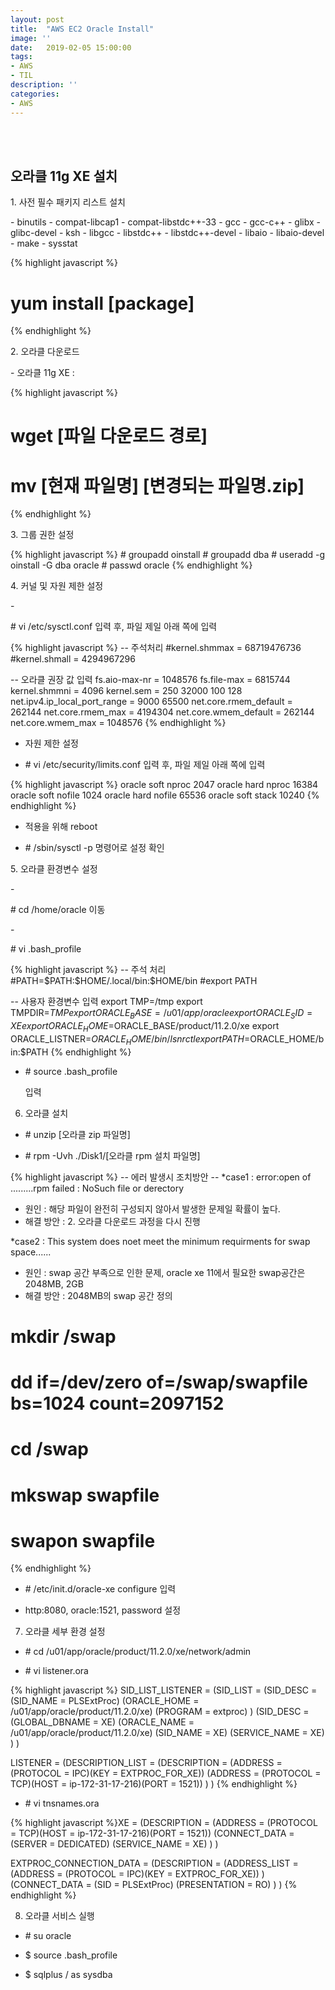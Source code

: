 ```yaml
---
layout: post
title:  "AWS EC2 Oracle Install"
image: ''
date:   2019-02-05 15:00:00
tags:
- AWS
- TIL
description: ''
categories:
- AWS
---
```


<br/>
<br/>

## 오라클 11g XE 설치

<p>1. 사전 필수 패키지 리스트 설치</p>
- binutils
- compat-libcap1
- compat-libstdc++-33
- gcc
- gcc-c++
- glibx
- glibc-devel
- ksh
- libgcc
- libstdc++
- libstdc++-devel
- libaio
- libaio-devel
- make
- sysstat

{% highlight javascript %}
# yum install [package]
{% endhighlight %}

<p>2. 오라클 다운로드</p>
- 오라클 11g XE : <https://www.oracle.com/technetwork/database/database-technologies/express-edition/downloads/xe-prior-releases-5172097.html>

{% highlight javascript %}
# wget [파일 다운로드 경로]

# mv [현재 파일명] [변경되는 파일명.zip]
{% endhighlight %}

<p>3. 그룹 권한 설정</p>
{% highlight javascript %}
# groupadd oinstall
# groupadd dba
# useradd -g oinstall -G dba oracle
# passwd oracle
{% endhighlight %}

<p>4. 커널 및 자원 제한 설정</p>
- <p># vi /etc/sysctl.conf 입력 후, 파일 제일 아래 쪽에 입력</p>
{% highlight javascript %}
-- 주석처리
#kernel.shmmax = 68719476736
#kernel.shmall = 4294967296

-- 오라클 권장 값 입력
fs.aio-max-nr = 1048576
fs.file-max = 6815744
kernel.shmmni = 4096
kernel.sem = 250 32000 100 128
net.ipv4.ip_local_port_range = 9000 65500
net.core.rmem_default = 262144
net.core.rmem_max = 4194304
net.core.wmem_default = 262144
net.core.wmem_max = 1048576
{% endhighlight %}

- 자원 제한 설정
- <p># vi /etc/security/limits.conf 입력 후, 파일 제일 아래 쪽에 입력</p>
{% highlight javascript %}
oracle          soft    nproc   2047
oracle          hard    nproc   16384
oracle          soft    nofile  1024
oracle          hard    nofile  65536
oracle          soft    stack   10240
{% endhighlight %}

- 적용을 위해 reboot
- <p># /sbin/sysctl -p 명령어로 설정 확인</p>

<p>5. 오라클 환경변수 설정</p>
- <p># cd /home/oracle 이동</p>
- <p># vi .bash_profile</p>
{% highlight javascript %}
-- 주석 처리
#PATH=$PATH:$HOME/.local/bin:$HOME/bin
#export PATH

-- 사용자 환경변수 입력
export TMP=/tmp
export TMPDIR=$TMP
export ORACLE_BASE=/u01/app/oracle
export ORACLE_SID=XE
export ORACLE_HOME=$ORACLE_BASE/product/11.2.0/xe
export ORACLE_LISTNER=$ORACLE_HOME/bin/lsnrctl
export PATH=$ORACLE_HOME/bin:$PATH
{% endhighlight %}
- <p># source .bash_profile</p> 입력

6. 오라클 설치
- <p># unzip [오라클 zip 파일명]</p>
- <p># rpm -Uvh ./Disk1/[오라클 rpm 설치 파일명]</p>
{% highlight javascript %}
-- 에러 발생시 조치방안 --
*case1 : error:open of .........rpm failed : NoSuch file or derectory
- 원인 : 해당 파일이 완전히 구성되지 않아서 발생한 문제일 확률이 높다.
- 해결 방안 : 2. 오라클 다운로드 과정을 다시 진행

*case2 : This system does noet meet the minimum requirments for swap space......
- 원인 : swap 공간 부족으로 인한 문제, oracle xe 11에서 필요한 swap공간은 2048MB, 2GB
- 해결 방안 : 2048MB의 swap 공간 정의
# mkdir /swap
# dd if=/dev/zero of=/swap/swapfile bs=1024 count=2097152
# cd /swap
# mkswap swapfile
# swapon swapfile
{% endhighlight %}
- <p># /etc/init.d/oracle-xe configure 입력</p>
- http:8080, oracle:1521, password 설정

7. 오라클 세부 환경 설정
- <p># cd /u01/app/oracle/product/11.2.0/xe/network/admin</p>
- <p># vi listener.ora</p>
{% highlight javascript %}
SID_LIST_LISTENER =
  (SID_LIST =
    (SID_DESC =
      (SID_NAME = PLSExtProc)
      (ORACLE_HOME = /u01/app/oracle/product/11.2.0/xe)
      (PROGRAM = extproc) )
    (SID_DESC =
      (GLOBAL_DBNAME = XE)
      (ORACLE_NAME = /u01/app/oracle/product/11.2.0/xe)
      (SID_NAME = XE)
      (SERVICE_NAME = XE)
    )
  )

LISTENER =
  (DESCRIPTION_LIST =
    (DESCRIPTION =
      (ADDRESS = (PROTOCOL = IPC)(KEY = EXTPROC_FOR_XE))
      (ADDRESS = (PROTOCOL = TCP)(HOST = ip-172-31-17-216)(PORT = 1521))
    )
  )
{% endhighlight %}

- <p># vi tnsnames.ora</p>
{% highlight javascript %}XE =
  (DESCRIPTION =
    (ADDRESS = (PROTOCOL = TCP)(HOST = ip-172-31-17-216)(PORT = 1521))
    (CONNECT_DATA =
      (SERVER = DEDICATED)
      (SERVICE_NAME = XE)
    )
  )

EXTPROC_CONNECTION_DATA =
  (DESCRIPTION =
    (ADDRESS_LIST =
      (ADDRESS = (PROTOCOL = IPC)(KEY = EXTPROC_FOR_XE))
    )
    (CONNECT_DATA =
      (SID = PLSExtProc)
      (PRESENTATION = RO)
    )
  )
  {% endhighlight %}

  8. 오라클 서비스 실행
- <p># su oracle</p>
- <p>$ source .bash_profile</p>
- <p>$ sqlplus / as sysdba</p>